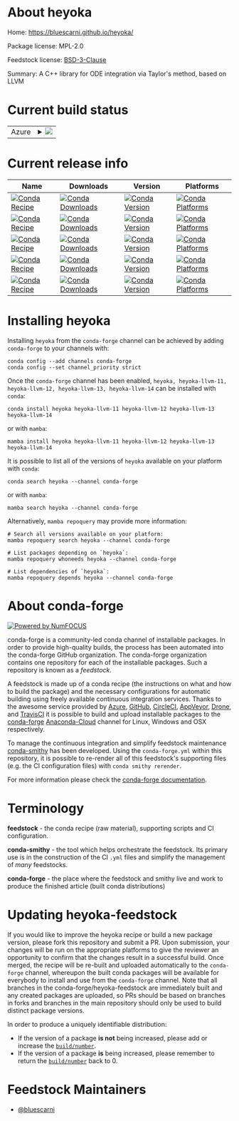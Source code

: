About heyoka
============

Home: https://bluescarni.github.io/heyoka/

Package license: MPL-2.0

Feedstock license: [BSD-3-Clause](https://github.com/conda-forge/heyoka-feedstock/blob/main/LICENSE.txt)

Summary: A C++ library for ODE integration via Taylor's method, based on LLVM

Current build status
====================


<table>
    
  <tr>
    <td>Azure</td>
    <td>
      <details>
        <summary>
          <a href="https://dev.azure.com/conda-forge/feedstock-builds/_build/latest?definitionId=11487&branchName=main">
            <img src="https://dev.azure.com/conda-forge/feedstock-builds/_apis/build/status/heyoka-feedstock?branchName=main">
          </a>
        </summary>
        <table>
          <thead><tr><th>Variant</th><th>Status</th></tr></thead>
          <tbody><tr>
              <td>linux_64_llvm11llvmdev11</td>
              <td>
                <a href="https://dev.azure.com/conda-forge/feedstock-builds/_build/latest?definitionId=11487&branchName=main">
                  <img src="https://dev.azure.com/conda-forge/feedstock-builds/_apis/build/status/heyoka-feedstock?branchName=main&jobName=linux&configuration=linux_64_llvm11llvmdev11" alt="variant">
                </a>
              </td>
            </tr><tr>
              <td>linux_64_llvm12llvmdev12</td>
              <td>
                <a href="https://dev.azure.com/conda-forge/feedstock-builds/_build/latest?definitionId=11487&branchName=main">
                  <img src="https://dev.azure.com/conda-forge/feedstock-builds/_apis/build/status/heyoka-feedstock?branchName=main&jobName=linux&configuration=linux_64_llvm12llvmdev12" alt="variant">
                </a>
              </td>
            </tr><tr>
              <td>linux_64_llvm13llvmdev13</td>
              <td>
                <a href="https://dev.azure.com/conda-forge/feedstock-builds/_build/latest?definitionId=11487&branchName=main">
                  <img src="https://dev.azure.com/conda-forge/feedstock-builds/_apis/build/status/heyoka-feedstock?branchName=main&jobName=linux&configuration=linux_64_llvm13llvmdev13" alt="variant">
                </a>
              </td>
            </tr><tr>
              <td>linux_64_llvm14llvmdev14</td>
              <td>
                <a href="https://dev.azure.com/conda-forge/feedstock-builds/_build/latest?definitionId=11487&branchName=main">
                  <img src="https://dev.azure.com/conda-forge/feedstock-builds/_apis/build/status/heyoka-feedstock?branchName=main&jobName=linux&configuration=linux_64_llvm14llvmdev14" alt="variant">
                </a>
              </td>
            </tr><tr>
              <td>linux_aarch64_llvm11llvmdev11</td>
              <td>
                <a href="https://dev.azure.com/conda-forge/feedstock-builds/_build/latest?definitionId=11487&branchName=main">
                  <img src="https://dev.azure.com/conda-forge/feedstock-builds/_apis/build/status/heyoka-feedstock?branchName=main&jobName=linux&configuration=linux_aarch64_llvm11llvmdev11" alt="variant">
                </a>
              </td>
            </tr><tr>
              <td>linux_aarch64_llvm12llvmdev12</td>
              <td>
                <a href="https://dev.azure.com/conda-forge/feedstock-builds/_build/latest?definitionId=11487&branchName=main">
                  <img src="https://dev.azure.com/conda-forge/feedstock-builds/_apis/build/status/heyoka-feedstock?branchName=main&jobName=linux&configuration=linux_aarch64_llvm12llvmdev12" alt="variant">
                </a>
              </td>
            </tr><tr>
              <td>linux_aarch64_llvm13llvmdev13</td>
              <td>
                <a href="https://dev.azure.com/conda-forge/feedstock-builds/_build/latest?definitionId=11487&branchName=main">
                  <img src="https://dev.azure.com/conda-forge/feedstock-builds/_apis/build/status/heyoka-feedstock?branchName=main&jobName=linux&configuration=linux_aarch64_llvm13llvmdev13" alt="variant">
                </a>
              </td>
            </tr><tr>
              <td>linux_aarch64_llvm14llvmdev14</td>
              <td>
                <a href="https://dev.azure.com/conda-forge/feedstock-builds/_build/latest?definitionId=11487&branchName=main">
                  <img src="https://dev.azure.com/conda-forge/feedstock-builds/_apis/build/status/heyoka-feedstock?branchName=main&jobName=linux&configuration=linux_aarch64_llvm14llvmdev14" alt="variant">
                </a>
              </td>
            </tr><tr>
              <td>linux_ppc64le_llvm11llvmdev11</td>
              <td>
                <a href="https://dev.azure.com/conda-forge/feedstock-builds/_build/latest?definitionId=11487&branchName=main">
                  <img src="https://dev.azure.com/conda-forge/feedstock-builds/_apis/build/status/heyoka-feedstock?branchName=main&jobName=linux&configuration=linux_ppc64le_llvm11llvmdev11" alt="variant">
                </a>
              </td>
            </tr><tr>
              <td>linux_ppc64le_llvm12llvmdev12</td>
              <td>
                <a href="https://dev.azure.com/conda-forge/feedstock-builds/_build/latest?definitionId=11487&branchName=main">
                  <img src="https://dev.azure.com/conda-forge/feedstock-builds/_apis/build/status/heyoka-feedstock?branchName=main&jobName=linux&configuration=linux_ppc64le_llvm12llvmdev12" alt="variant">
                </a>
              </td>
            </tr><tr>
              <td>linux_ppc64le_llvm13llvmdev13</td>
              <td>
                <a href="https://dev.azure.com/conda-forge/feedstock-builds/_build/latest?definitionId=11487&branchName=main">
                  <img src="https://dev.azure.com/conda-forge/feedstock-builds/_apis/build/status/heyoka-feedstock?branchName=main&jobName=linux&configuration=linux_ppc64le_llvm13llvmdev13" alt="variant">
                </a>
              </td>
            </tr><tr>
              <td>linux_ppc64le_llvm14llvmdev14</td>
              <td>
                <a href="https://dev.azure.com/conda-forge/feedstock-builds/_build/latest?definitionId=11487&branchName=main">
                  <img src="https://dev.azure.com/conda-forge/feedstock-builds/_apis/build/status/heyoka-feedstock?branchName=main&jobName=linux&configuration=linux_ppc64le_llvm14llvmdev14" alt="variant">
                </a>
              </td>
            </tr><tr>
              <td>osx_64_llvm11llvmdev11</td>
              <td>
                <a href="https://dev.azure.com/conda-forge/feedstock-builds/_build/latest?definitionId=11487&branchName=main">
                  <img src="https://dev.azure.com/conda-forge/feedstock-builds/_apis/build/status/heyoka-feedstock?branchName=main&jobName=osx&configuration=osx_64_llvm11llvmdev11" alt="variant">
                </a>
              </td>
            </tr><tr>
              <td>osx_64_llvm12llvmdev12</td>
              <td>
                <a href="https://dev.azure.com/conda-forge/feedstock-builds/_build/latest?definitionId=11487&branchName=main">
                  <img src="https://dev.azure.com/conda-forge/feedstock-builds/_apis/build/status/heyoka-feedstock?branchName=main&jobName=osx&configuration=osx_64_llvm12llvmdev12" alt="variant">
                </a>
              </td>
            </tr><tr>
              <td>osx_64_llvm13llvmdev13</td>
              <td>
                <a href="https://dev.azure.com/conda-forge/feedstock-builds/_build/latest?definitionId=11487&branchName=main">
                  <img src="https://dev.azure.com/conda-forge/feedstock-builds/_apis/build/status/heyoka-feedstock?branchName=main&jobName=osx&configuration=osx_64_llvm13llvmdev13" alt="variant">
                </a>
              </td>
            </tr><tr>
              <td>osx_64_llvm14llvmdev14</td>
              <td>
                <a href="https://dev.azure.com/conda-forge/feedstock-builds/_build/latest?definitionId=11487&branchName=main">
                  <img src="https://dev.azure.com/conda-forge/feedstock-builds/_apis/build/status/heyoka-feedstock?branchName=main&jobName=osx&configuration=osx_64_llvm14llvmdev14" alt="variant">
                </a>
              </td>
            </tr><tr>
              <td>osx_arm64_llvm11llvmdev11</td>
              <td>
                <a href="https://dev.azure.com/conda-forge/feedstock-builds/_build/latest?definitionId=11487&branchName=main">
                  <img src="https://dev.azure.com/conda-forge/feedstock-builds/_apis/build/status/heyoka-feedstock?branchName=main&jobName=osx&configuration=osx_arm64_llvm11llvmdev11" alt="variant">
                </a>
              </td>
            </tr><tr>
              <td>osx_arm64_llvm12llvmdev12</td>
              <td>
                <a href="https://dev.azure.com/conda-forge/feedstock-builds/_build/latest?definitionId=11487&branchName=main">
                  <img src="https://dev.azure.com/conda-forge/feedstock-builds/_apis/build/status/heyoka-feedstock?branchName=main&jobName=osx&configuration=osx_arm64_llvm12llvmdev12" alt="variant">
                </a>
              </td>
            </tr><tr>
              <td>osx_arm64_llvm13llvmdev13</td>
              <td>
                <a href="https://dev.azure.com/conda-forge/feedstock-builds/_build/latest?definitionId=11487&branchName=main">
                  <img src="https://dev.azure.com/conda-forge/feedstock-builds/_apis/build/status/heyoka-feedstock?branchName=main&jobName=osx&configuration=osx_arm64_llvm13llvmdev13" alt="variant">
                </a>
              </td>
            </tr><tr>
              <td>osx_arm64_llvm14llvmdev14</td>
              <td>
                <a href="https://dev.azure.com/conda-forge/feedstock-builds/_build/latest?definitionId=11487&branchName=main">
                  <img src="https://dev.azure.com/conda-forge/feedstock-builds/_apis/build/status/heyoka-feedstock?branchName=main&jobName=osx&configuration=osx_arm64_llvm14llvmdev14" alt="variant">
                </a>
              </td>
            </tr><tr>
              <td>win_64_llvm12llvmdev12</td>
              <td>
                <a href="https://dev.azure.com/conda-forge/feedstock-builds/_build/latest?definitionId=11487&branchName=main">
                  <img src="https://dev.azure.com/conda-forge/feedstock-builds/_apis/build/status/heyoka-feedstock?branchName=main&jobName=win&configuration=win_64_llvm12llvmdev12" alt="variant">
                </a>
              </td>
            </tr><tr>
              <td>win_64_llvm13llvmdev13</td>
              <td>
                <a href="https://dev.azure.com/conda-forge/feedstock-builds/_build/latest?definitionId=11487&branchName=main">
                  <img src="https://dev.azure.com/conda-forge/feedstock-builds/_apis/build/status/heyoka-feedstock?branchName=main&jobName=win&configuration=win_64_llvm13llvmdev13" alt="variant">
                </a>
              </td>
            </tr><tr>
              <td>win_64_llvm14llvmdev14</td>
              <td>
                <a href="https://dev.azure.com/conda-forge/feedstock-builds/_build/latest?definitionId=11487&branchName=main">
                  <img src="https://dev.azure.com/conda-forge/feedstock-builds/_apis/build/status/heyoka-feedstock?branchName=main&jobName=win&configuration=win_64_llvm14llvmdev14" alt="variant">
                </a>
              </td>
            </tr>
          </tbody>
        </table>
      </details>
    </td>
  </tr>
</table>

Current release info
====================

| Name | Downloads | Version | Platforms |
| --- | --- | --- | --- |
| [![Conda Recipe](https://img.shields.io/badge/recipe-heyoka-green.svg)](https://anaconda.org/conda-forge/heyoka) | [![Conda Downloads](https://img.shields.io/conda/dn/conda-forge/heyoka.svg)](https://anaconda.org/conda-forge/heyoka) | [![Conda Version](https://img.shields.io/conda/vn/conda-forge/heyoka.svg)](https://anaconda.org/conda-forge/heyoka) | [![Conda Platforms](https://img.shields.io/conda/pn/conda-forge/heyoka.svg)](https://anaconda.org/conda-forge/heyoka) |
| [![Conda Recipe](https://img.shields.io/badge/recipe-heyoka--llvm--11-green.svg)](https://anaconda.org/conda-forge/heyoka-llvm-11) | [![Conda Downloads](https://img.shields.io/conda/dn/conda-forge/heyoka-llvm-11.svg)](https://anaconda.org/conda-forge/heyoka-llvm-11) | [![Conda Version](https://img.shields.io/conda/vn/conda-forge/heyoka-llvm-11.svg)](https://anaconda.org/conda-forge/heyoka-llvm-11) | [![Conda Platforms](https://img.shields.io/conda/pn/conda-forge/heyoka-llvm-11.svg)](https://anaconda.org/conda-forge/heyoka-llvm-11) |
| [![Conda Recipe](https://img.shields.io/badge/recipe-heyoka--llvm--12-green.svg)](https://anaconda.org/conda-forge/heyoka-llvm-12) | [![Conda Downloads](https://img.shields.io/conda/dn/conda-forge/heyoka-llvm-12.svg)](https://anaconda.org/conda-forge/heyoka-llvm-12) | [![Conda Version](https://img.shields.io/conda/vn/conda-forge/heyoka-llvm-12.svg)](https://anaconda.org/conda-forge/heyoka-llvm-12) | [![Conda Platforms](https://img.shields.io/conda/pn/conda-forge/heyoka-llvm-12.svg)](https://anaconda.org/conda-forge/heyoka-llvm-12) |
| [![Conda Recipe](https://img.shields.io/badge/recipe-heyoka--llvm--13-green.svg)](https://anaconda.org/conda-forge/heyoka-llvm-13) | [![Conda Downloads](https://img.shields.io/conda/dn/conda-forge/heyoka-llvm-13.svg)](https://anaconda.org/conda-forge/heyoka-llvm-13) | [![Conda Version](https://img.shields.io/conda/vn/conda-forge/heyoka-llvm-13.svg)](https://anaconda.org/conda-forge/heyoka-llvm-13) | [![Conda Platforms](https://img.shields.io/conda/pn/conda-forge/heyoka-llvm-13.svg)](https://anaconda.org/conda-forge/heyoka-llvm-13) |
| [![Conda Recipe](https://img.shields.io/badge/recipe-heyoka--llvm--14-green.svg)](https://anaconda.org/conda-forge/heyoka-llvm-14) | [![Conda Downloads](https://img.shields.io/conda/dn/conda-forge/heyoka-llvm-14.svg)](https://anaconda.org/conda-forge/heyoka-llvm-14) | [![Conda Version](https://img.shields.io/conda/vn/conda-forge/heyoka-llvm-14.svg)](https://anaconda.org/conda-forge/heyoka-llvm-14) | [![Conda Platforms](https://img.shields.io/conda/pn/conda-forge/heyoka-llvm-14.svg)](https://anaconda.org/conda-forge/heyoka-llvm-14) |

Installing heyoka
=================

Installing `heyoka` from the `conda-forge` channel can be achieved by adding `conda-forge` to your channels with:

```
conda config --add channels conda-forge
conda config --set channel_priority strict
```

Once the `conda-forge` channel has been enabled, `heyoka, heyoka-llvm-11, heyoka-llvm-12, heyoka-llvm-13, heyoka-llvm-14` can be installed with `conda`:

```
conda install heyoka heyoka-llvm-11 heyoka-llvm-12 heyoka-llvm-13 heyoka-llvm-14
```

or with `mamba`:

```
mamba install heyoka heyoka-llvm-11 heyoka-llvm-12 heyoka-llvm-13 heyoka-llvm-14
```

It is possible to list all of the versions of `heyoka` available on your platform with `conda`:

```
conda search heyoka --channel conda-forge
```

or with `mamba`:

```
mamba search heyoka --channel conda-forge
```

Alternatively, `mamba repoquery` may provide more information:

```
# Search all versions available on your platform:
mamba repoquery search heyoka --channel conda-forge

# List packages depending on `heyoka`:
mamba repoquery whoneeds heyoka --channel conda-forge

# List dependencies of `heyoka`:
mamba repoquery depends heyoka --channel conda-forge
```


About conda-forge
=================

[![Powered by
NumFOCUS](https://img.shields.io/badge/powered%20by-NumFOCUS-orange.svg?style=flat&colorA=E1523D&colorB=007D8A)](https://numfocus.org)

conda-forge is a community-led conda channel of installable packages.
In order to provide high-quality builds, the process has been automated into the
conda-forge GitHub organization. The conda-forge organization contains one repository
for each of the installable packages. Such a repository is known as a *feedstock*.

A feedstock is made up of a conda recipe (the instructions on what and how to build
the package) and the necessary configurations for automatic building using freely
available continuous integration services. Thanks to the awesome service provided by
[Azure](https://azure.microsoft.com/en-us/services/devops/), [GitHub](https://github.com/),
[CircleCI](https://circleci.com/), [AppVeyor](https://www.appveyor.com/),
[Drone](https://cloud.drone.io/welcome), and [TravisCI](https://travis-ci.com/)
it is possible to build and upload installable packages to the
[conda-forge](https://anaconda.org/conda-forge) [Anaconda-Cloud](https://anaconda.org/)
channel for Linux, Windows and OSX respectively.

To manage the continuous integration and simplify feedstock maintenance
[conda-smithy](https://github.com/conda-forge/conda-smithy) has been developed.
Using the ``conda-forge.yml`` within this repository, it is possible to re-render all of
this feedstock's supporting files (e.g. the CI configuration files) with ``conda smithy rerender``.

For more information please check the [conda-forge documentation](https://conda-forge.org/docs/).

Terminology
===========

**feedstock** - the conda recipe (raw material), supporting scripts and CI configuration.

**conda-smithy** - the tool which helps orchestrate the feedstock.
                   Its primary use is in the construction of the CI ``.yml`` files
                   and simplify the management of *many* feedstocks.

**conda-forge** - the place where the feedstock and smithy live and work to
                  produce the finished article (built conda distributions)


Updating heyoka-feedstock
=========================

If you would like to improve the heyoka recipe or build a new
package version, please fork this repository and submit a PR. Upon submission,
your changes will be run on the appropriate platforms to give the reviewer an
opportunity to confirm that the changes result in a successful build. Once
merged, the recipe will be re-built and uploaded automatically to the
`conda-forge` channel, whereupon the built conda packages will be available for
everybody to install and use from the `conda-forge` channel.
Note that all branches in the conda-forge/heyoka-feedstock are
immediately built and any created packages are uploaded, so PRs should be based
on branches in forks and branches in the main repository should only be used to
build distinct package versions.

In order to produce a uniquely identifiable distribution:
 * If the version of a package **is not** being increased, please add or increase
   the [``build/number``](https://docs.conda.io/projects/conda-build/en/latest/resources/define-metadata.html#build-number-and-string).
 * If the version of a package **is** being increased, please remember to return
   the [``build/number``](https://docs.conda.io/projects/conda-build/en/latest/resources/define-metadata.html#build-number-and-string)
   back to 0.

Feedstock Maintainers
=====================

* [@bluescarni](https://github.com/bluescarni/)

